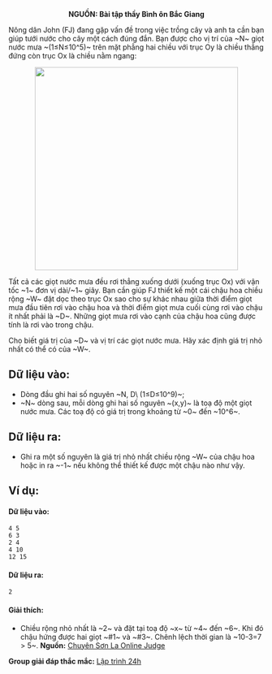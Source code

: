 **<center>NGUỒN: Bài tập thầy Bình ôn Bắc Giang</center>**

Nông dân John (FJ) đang gặp vấn đề trong việc trồng cây và anh ta cần bạn giúp tưới nước cho cây một cách đúng đắn. Bạn được cho vị trí của ~N~ giọt nước mưa ~(1≤N≤10^5)~ trên mặt phẳng hai chiều với trục Oy là chiều thẳng đứng còn trục Ox là chiều nằm ngang:
<center><img src="/images/problems/1435/FPOT.png" width="400px" /></center>

Tất cả các giọt nước mưa đều rơi thẳng xuống dưới (xuống trục Ox) với vận tốc ~1~ đơn vị dài/~1~ giây. Bạn cần giúp FJ thiết kế một cái chậu hoa chiều rộng ~W~ đặt dọc theo trục Ox sao cho sự khác nhau giữa thời điểm  giọt mưa đầu tiên rơi vào chậu hoa và thời điểm giọt mưa cuối cùng rơi vào chậu ít nhất phải là ~D~. Những giọt mưa rơi vào cạnh của chậu hoa cũng được tính là rơi vào trong chậu.

Cho biết giá trị của ~D~ và vị trí các giọt nước mưa. Hãy xác định giá trị nhỏ nhất có thể có của ~W~.

## Dữ liệu vào:
- Dòng đầu ghi hai số nguyên ~N, D\ (1≤D≤10^9)~;
- ~N~ dòng sau, mỗi dòng ghi hai số nguyên ~(x,y)~ là toạ độ một giọt nước mưa. Các toạ độ có giá trị trong khoảng từ ~0~ đến ~10^6~.

## Dữ liệu ra:
- Ghi ra một số nguyên là giá trị nhỏ nhất chiều rộng ~W~ của chậu hoa hoặc in ra ~-1~ nếu không thể thiết kế được một chậu nào như vậy.

## Ví dụ:
#### Dữ liệu vào:
```
4 5
6 3
2 4
4 10
12 15
```

#### Dữ liệu ra:
```
2
```

#### Giải thích:
- Chiều rộng nhỏ nhất là ~2~ và đặt tại toạ độ ~x~ từ ~4~ đến ~6~. Khi đó chậu hứng được hai giọt ~\#1~ và ~\#3~. Chênh lệch thời gian là ~10-3=7 > 5~.
**Nguồn:** [Chuyên Sơn La Online Judge](http://csloj.ddns.net/)

**Group giải đáp thắc mắc:** [Lập trình 24h](https://www.facebook.com/groups/1386904321519984)